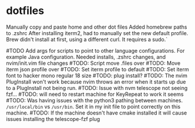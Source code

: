 # dotfiles

Manually copy and paste home and other dot files
Added homebrew paths to .zshrc
After installing iterm2, had to manually set the new default profile.
Brew didn't install at first, using a different curl. It requires a sudo.`


#TODO Add args for scripts to point to other language configurations. For example Java configuration. Needed installs, .zshrc changes, and nvim/init.vim file changes
#TODO: Script move .files over
#TODO: Move iterm json profile over
#TODO: Set iterm profile to default
#TODO: Set iterm font to hacker mono regular 18 size
#TODO: plug install?
#TODO: The nvim PlugInstall won't work because nvim throws an error when it starts up due to a PlugInstall not being run.
#TODO: Issue with nvm telescope not seeing fzf...
#TODO: will need to restart machine for KeyRepeat to work it seems
#TODO: Was having issues with the python3 pathing between machines. `/usr/local/bin` vs `/usr/bin`. Set it in my init file to point correctly on this machine. 
#TODO: If the machine doesn't have cmake installed it will cause issues installing the telescope-fzf plug

